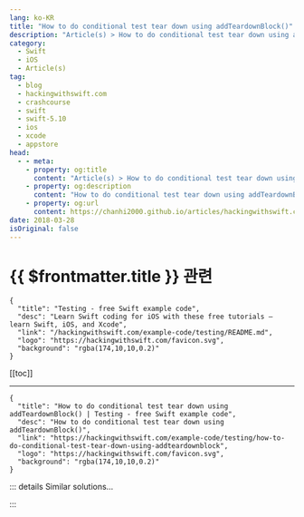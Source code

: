 ```yaml
---
lang: ko-KR
title: "How to do conditional test tear down using addTeardownBlock()"
description: "Article(s) > How to do conditional test tear down using addTeardownBlock()"
category:
  - Swift
  - iOS
  - Article(s)
tag: 
  - blog
  - hackingwithswift.com
  - crashcourse
  - swift
  - swift-5.10
  - ios
  - xcode
  - appstore
head:
  - - meta:
    - property: og:title
      content: "Article(s) > How to do conditional test tear down using addTeardownBlock()"
    - property: og:description
      content: "How to do conditional test tear down using addTeardownBlock()"
    - property: og:url
      content: https://chanhi2000.github.io/articles/hackingwithswift.com/example-code/testing/how-to-do-conditional-test-tear-down-using-addteardownblock.html
date: 2018-03-28
isOriginal: false
---
```


# {{ $frontmatter.title }} 관련

```component VPCard
{
  "title": "Testing - free Swift example code",
  "desc": "Learn Swift coding for iOS with these free tutorials – learn Swift, iOS, and Xcode",
  "link": "/hackingwithswift.com/example-code/testing/README.md",
  "logo": "https://hackingwithswift.com/favicon.svg",
  "background": "rgba(174,10,10,0.2)"
}
```

[[toc]]

---

```component VPCard
{
  "title": "How to do conditional test tear down using addTeardownBlock() | Testing - free Swift example code",
  "desc": "How to do conditional test tear down using addTeardownBlock()",
  "link": "https://hackingwithswift.com/example-code/testing/how-to-do-conditional-test-tear-down-using-addteardownblock",
  "logo": "https://hackingwithswift.com/favicon.svg",
  "background": "rgba(174,10,10,0.2)"
}
```

<!-- TODO: 작성 -->

<!-- 
All `XCTestCase` subclasses have access to `setUp()` and `tearDown()` instance methods, plus `setUp()` and `tearDown()` class methods for one-time setup and tear down. But sometimes you need to add *conditional* tear down code: if your test creates a resource that must be destroyed, you can add that as an additional tear down step using the `addTeardownBlock()` method.

As an example, consider this test method:

```swift
func testDatabaseQuery() {
    let database = connectToDatabase()
    let results = database.fetchExampleData()

    XCTAssertEqual(results.count, 1, "We should receive exactly one result.")
}
```

That connects to a database, runs an example query, and checks the result. However, behind the scenes our database needs to be reset every time a connection is finished. If *all* our tests relied on the database being created then we could add the cleanup code either to the `tearDown()` instance method or to the `tearDown()` class method, but if it’s only used *sometimes* then that isn’t an option.

Fortunately, the `addTeardownBlock()` is designed to fix this: you can pass in any code you want to run when your test is being torn down, and it will be run after the current test finishes, but before the `tearDown()` instance method.

In the case of the `connectToDatabase()` method that needs clean up, we *could* write that clean up code directly into each test, but that just duplicates code and is likely to cause problems. So, instead we’re going to add the clean up right inside the connection code, like this:

```swift
func connectToDatabase() -> Database {
    let database = Database()
    database.connect()

    addTeardownBlock {
        database.cleanUp()
    }

    return database
}
```

That `database.cleanUp()` code will be called only when the surrounding test is complete, so it acts a bit like `defer` except the scope is the current test.

It’s important to get the order of set up and tear down correct, because various things happen at different times. If you have two tests in your `XCTestCase` here’s how it would look:

1. The `setUp()` class method is called.
<li>The `setUp()` instance method is called.
<li>One test is run.
<li>Any tear down blocks that were registered are run.
<li>The `tearDown()` instance method is called.
<li>The `setUp()` instance method is called again.
<li>The second test is run.
<li>Any tear down blocks that were registered are run.
<li>The `tearDown()` instance method is called again.
<li>The `tearDown()` class method is called.

You won’t need to use tear down blocks often, but they are a useful tool to have.

-->

::: details Similar solutions…

<!--
/example-code/uikit/how-to-check-whether-an-iphone-or-ipad-is-upside-down-or-face-up">How to check whether an iPhone or iPad is upside down or face up 
/quick-start/swiftui/how-to-scale-a-view-up-or-down">How to scale a view up or down 
/example-code/testing/how-to-test-asynchronous-functions-using-expectation">How to test asynchronous functions using expectation() 
/example-code/language/how-to-use-conditional-conformance-in-swift">How to use conditional conformance in Swift 
/example-code/testing/how-to-test-throwing-functions">How to test throwing functions</a>
-->

:::

